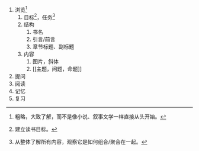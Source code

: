 1. 浏览[^1]
	1. 目标[^2]，任务[^3]
	2. 结构
		1. 书名
		2. 引言/前言
		3. 章节标题、副标题
	3. 内容
		1. 图片，斜体
		2. [[主题，问题，命题]] 
2. 提问
3. 阅读
4. 记忆
5. 复习

[^1]: 粗略，大致了解，而不是像小说、叙事文学一样直接从头开始。
[^2]: 建立读书目标。
[^3]: 从整体了解所有内容，观察它是如何组合/聚合在一起。